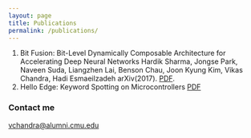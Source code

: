 ```yaml
---
layout: page
title: Publications
permalink: /publications/
---
```


1. Bit Fusion: Bit-Level Dynamically Composable Architecture for Accelerating Deep Neural Networks 
Hardik Sharma, Jongse Park, Naveen Suda, Liangzhen Lai, Benson Chau, Joon Kyung Kim, Vikas Chandra, Hadi Esmaeilzadeh
arXiv(2017). [PDF](https://arxiv.org/abs/1712.01507).
1. Hello Edge: Keyword Spotting on Microcontrollers [PDF](https://arxiv.org/abs/1711.07128)

### Contact me

[vchandra@alumni.cmu.edu](mailto:email@domain.com)
